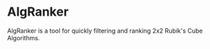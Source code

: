 <h1>AlgRanker</h1>
AlgRanker is a tool for quickly filtering and ranking 2x2 Rubik's Cube Algorithms. 

